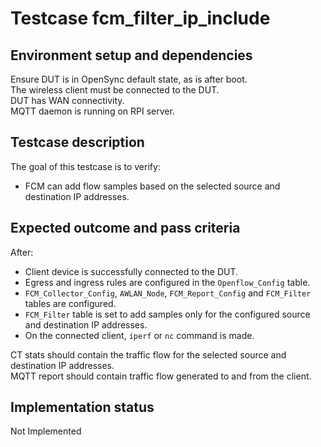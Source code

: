 # Testcase fcm_filter_ip_include

## Environment setup and dependencies

Ensure DUT is in OpenSync default state, as is after boot.\
The wireless client must be connected to the DUT.\
DUT has
WAN connectivity.\
MQTT daemon is running on RPI server.

## Testcase description

The goal of this testcase is to verify:

- FCM can add flow samples based on the selected source and destination IP addresses.

## Expected outcome and pass criteria

After:

- Client device is successfully connected to the DUT.
- Egress and ingress rules are configured in the `Openflow_Config` table.
- `FCM_Collector_Config`, `AWLAN_Node`, `FCM_Report_Config` and `FCM_Filter` tables are configured.
- `FCM_Filter` table is set to add samples only for the configured source and destination IP addresses.
- On the connected client, `iperf` or `nc` command is made.

CT stats should contain the traffic flow for the selected source and destination IP addresses.\
MQTT report should
contain traffic flow generated to and from the client.

## Implementation status

Not Implemented
